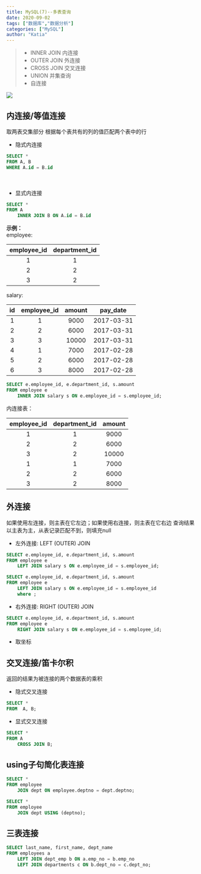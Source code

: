 ```yaml
---
title: MySQL(7)--多表查询
date: 2020-09-02
tags: ["数据库","数据分析"]
categories: ["MySQL"]
author: "Katia"
---
```


> * INNER JOIN 内连接
> * OUTER JOIN 外连接
> * CROSS JOIN 交叉连接
> * UNION 并集查询
> * 自连接
<!--more-->

![](https://files.catbox.moe/43gwfq.png)

## **内连接/等值连接**  
取两表交集部分 根据每个表共有的列的值匹配两个表中的行   
  
* 隐式内连接  
```sql
SELECT *  
FROM A, B  
WHERE A.id = B.id 
``` 
　　  
* 显式内连接  
```sql
SELECT *  
FROM A  
	INNER JOIN B ON A.id = B.id 
``` 

**示例：**  
employee:  

| employee_id | department_id |
|  :-------: | :-----------:| 
|           1 |             1 |
|           2 |             2 |
|           3 |             2 |

salary:  

| id   | employee_id | amount | pay_date   |
|  :--: | :-------:|  :-------: | :-------:| 
|    1 |           1 |   9000 | 2017-03-31 |
|    2 |           2 |   6000 | 2017-03-31 |
|    3 |           3 |  10000 | 2017-03-31 |
|    4 |           1 |   7000 | 2017-02-28 |
|    5 |           2 |   6000 | 2017-02-28 |
|    6 |           3 |   8000 | 2017-02-28 |


```sql
SELECT e.employee_id, e.department_id, s.amount
FROM employee e
	INNER JOIN salary s ON e.employee_id = s.employee_id;
```
内连接表：   

| employee_id | department_id | amount |
|  :-------: | :-----------:|  :-------: | 
|           1 |             1 |   9000 |
|           2 |             2 |   6000 |
|           3 |             2 |  10000 |
|           1 |             1 |   7000 |
|           2 |             2 |   6000 |
|           3 |             2 |   8000 |

## **外连接**  
如果使用左连接，则主表在它左边；如果使用右连接，则主表在它右边 
查询结果以主表为主，从表记录匹配不到，则填充null
 
* 左外连接: LEFT (OUTER) JOIN   
```sql
SELECT e.employee_id, e.department_id, s.amount  
FROM employee e
	LEFT JOIN salary s ON e.employee_id = s.employee_id;

SELECT e.employee_id, e.department_id, s.amount  
FROM employee e
	LEFT JOIN salary s ON e.employee_id = s.employee_id
	where ;

``` 




* 右外连接: RIGHT (OUTER) JOIN  

```sql
SELECT e.employee_id, e.department_id, s.amount  
FROM employee e
	RIGHT JOIN salary s ON e.employee_id = s.employee_id;
```  

* 取坐标


## **交叉连接/笛卡尔积**  
返回的结果为被连接的两个数据表的乘积  

* 隐式交叉连接
```sql  
SELECT * 
FROM  A, B;
```

* 显式交叉连接
```sql  
SELECT *
FROM A
	CROSS JOIN B;
```


## using子句简化表连接
```sql
SELECT *
FROM employee
	JOIN dept ON employee.deptno = dept.deptno;

SELECT *
FROM employee
	JOIN dept USING (deptno);
```


## 三表连接
```sql
SELECT last_name, first_name, dept_name
FROM employees a
	LEFT JOIN dept_emp b ON a.emp_no = b.emp_no
	LEFT JOIN departments c ON b.dept_no = c.dept_no;
```